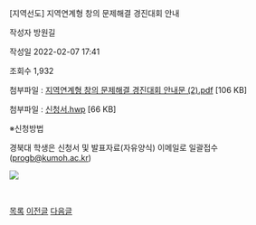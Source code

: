 



[지역선도] 지역연계형 창의 문제해결 경진대회 안내





작성자
방원길


작성일
2022-02-07 17:41


조회수
1,932


첨부파일 : [지역연계형 창의 문제해결 경진대회 안내문 (2).pdf](https://computer.knu.ac.kr/pack/bbs/down.php?f_name=Q0dUVllEWVZcVXdKcRUXblNAQw==&o_name=지역연계형창의문제해결경진대회안내문(2).pdf&tbl=Site_BBS_25) [106 KB]  

첨부파일 : [신청서.hwp](https://computer.knu.ac.kr/pack/bbs/down.php?f_name=QEdUVllEWVZcVXdKcRUXbktTVQ==&o_name=신청서.hwp&tbl=Site_BBS_25) [66 KB]


※신청방법  
  


경북대 학생은 신청서 및 발표자료(자유양식) 이메일로 일괄접수 (progb@kumoh.ac.kr)

  


![](https://computer.knu.ac.kr/_files/userfile/image20220207174032_qlhry.jpg)  


  


﻿  








[목록](https://computer.knu.ac.kr/06_sub/02_sub.html?key=&keyfield=&category=&page=1&bbs_code=Site_BBS_25)
[이전글](https://computer.knu.ac.kr/06_sub/02_sub.html?bbs_cmd=view&page=1&key=&keyfield=&category=&no=3694&bbs_code=Site_BBS_25)
[다음글](https://computer.knu.ac.kr/06_sub/02_sub.html?bbs_cmd=view&page=1&key=&keyfield=&category=&no=3696&bbs_code=Site_BBS_25)




